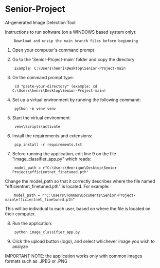 # Senior-Project
AI-generated Image Detection Tool


Instructions to run software (on a WINDOWS based system only):

		Download and unzip the main branch files before beginning

1. Open your computer's command prompt

2. Go to the 'Senior-Project-main' folder and copy the directory

		Example: C:\Users\henri\Desktop\Senior-Project-main

3. On the command prompt type: 

		cd "paste-your-directory" (example: cd C:\Users\henri\Desktop\Senior-Project-main)

4. Set up a virtual environment by running the following command: 

		python -m venv venv

5. Start the virtual environment: 

		venv\Scripts\activate

6. Install the requirements and extensions: 

		pip install -r requirements.txt

7. Before running the application, edit line 9 on the file "image_classifier_app.py" which reads:

		model_path = r"C:\Users\Henrique\Desktop\Senior Project\efficientnet_finetuned.pth"

Change the model_path so that it correctly describes where the file named "efficientnet_finetuned.pth" is located. For example:

		model_path = r"C:\Users\Tommas\Documents\Senior-Project-main\efficientnet_finetuned.pth"

  This will be individual to each user, based on where the file is located on their computer.

8. Run the application:
		
  		python image_classifier_app.py

9. Click the upload button (logo), and select whichever image you wish to analyze
   

IMPORTANT NOTE: the application works only with common images formats such as .JPEG or .PNG
